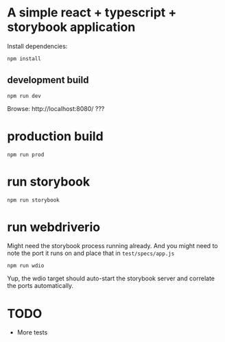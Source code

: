 # A simple react + typescript + storybook application

Install dependencies:

```sh
npm install
```

## development build

```
npm run dev
```

Browse: http://localhost:8080/  ???

# production build

```
npm run prod
```

# run storybook

```
npm run storybook
```


# run webdriverio

Might need the storybook process running already. And you might 
need to note the port it runs on and place that in `test/specs/app.js`

```
npm run wdio
```

Yup, the wdio target should auto-start the storybook server and correlate the ports automatically.

# TODO

* More tests